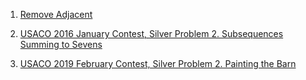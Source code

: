 1. [Remove Adjacent](https://www.codechef.com/FEB221B/problems/REMADJ)

2. [USACO 2016 January Contest, Silver Problem 2. Subsequences Summing to Sevens](http://www.usaco.org/index.php?page=viewproblem2&cpid=595)

3. [USACO 2019 February Contest, Silver Problem 2. Painting the Barn](http://www.usaco.org/index.php?page=viewproblem2&cpid=919)